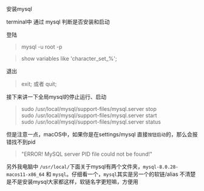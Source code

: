 安装mysql

terminal中
通过 mysql 判断是否安装和启动

登陆
> mysql -u root -p

> show variables like 'character\_set\_%';

退出
> exit;  或者 quit;


接下来讲一下全局mysql的停止运行、启动
> sudo /usr/local/mysql/support-files/mysql.server stop  
> sudo /usr/local/mysql/support-files/mysql.server start  
> sudo /usr/local/mysql/support-files/mysql.server status  

但是注意一点，macOS中，如果你是在settings/mysql 直接`按钮启动`的，那么会报错找不到pid
> "ERROR! MySQL server PID file could not be found!"

另外我电脑中 `/usr/local/`下面关于mysql有两个文件夹，`mysql-8.0.28-macos11-x86_64` 和 `mysql`。仔细看一个，`mysql`其实是另一个的软链/alias
不清楚是不是安装mysql大家都这样，软链名字更短嘛，方便用


